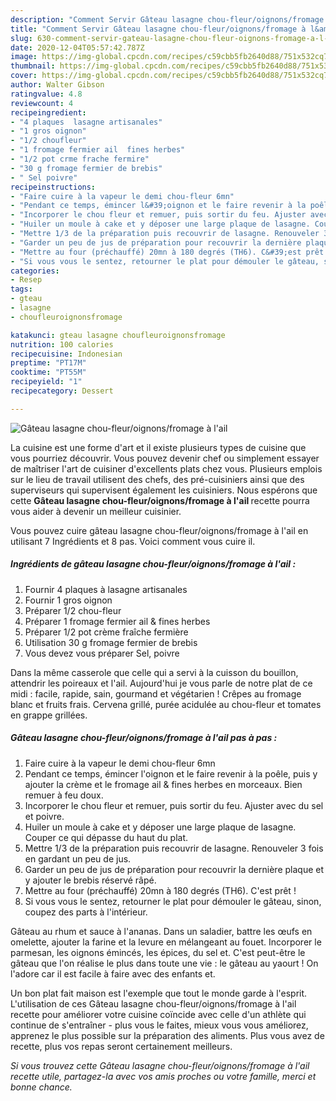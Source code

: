 ```yaml
---
description: "Comment Servir Gâteau lasagne chou-fleur/oignons/fromage à l&amp;#39;ail"
title: "Comment Servir Gâteau lasagne chou-fleur/oignons/fromage à l&amp;#39;ail"
slug: 630-comment-servir-gateau-lasagne-chou-fleur-oignons-fromage-a-l-and-39-ail
date: 2020-12-04T05:57:42.787Z
image: https://img-global.cpcdn.com/recipes/c59cbb5fb2640d88/751x532cq70/gateau-lasagne-chou-fleuroignonsfromage-a-lail-photo-principale-de-la-recette.jpg
thumbnail: https://img-global.cpcdn.com/recipes/c59cbb5fb2640d88/751x532cq70/gateau-lasagne-chou-fleuroignonsfromage-a-lail-photo-principale-de-la-recette.jpg
cover: https://img-global.cpcdn.com/recipes/c59cbb5fb2640d88/751x532cq70/gateau-lasagne-chou-fleuroignonsfromage-a-lail-photo-principale-de-la-recette.jpg
author: Walter Gibson
ratingvalue: 4.8
reviewcount: 4
recipeingredient:
- "4 plaques  lasagne artisanales"
- "1 gros oignon"
- "1/2 choufleur"
- "1 fromage fermier ail  fines herbes"
- "1/2 pot crme frache fermire"
- "30 g fromage fermier de brebis"
- " Sel poivre"
recipeinstructions:
- "Faire cuire à la vapeur le demi chou-fleur 6mn"
- "Pendant ce temps, émincer l&#39;oignon et le faire revenir à la poêle, puis y ajouter la crème et le fromage ail &amp; fines herbes en morceaux. Bien remuer à feu doux."
- "Incorporer le chou fleur et remuer, puis sortir du feu. Ajuster avec du sel et poivre."
- "Huiler un moule à cake et y déposer une large plaque de lasagne. Couper ce qui dépasse du haut du plat."
- "Mettre 1/3 de la préparation puis recouvrir de lasagne. Renouveler 3 fois en gardant un peu de jus."
- "Garder un peu de jus de préparation pour recouvrir la dernière plaque et y ajouter le brebis réservé râpé."
- "Mettre au four (préchauffé) 20mn à 180 degrés (TH6). C&#39;est prêt !"
- "Si vous vous le sentez, retourner le plat pour démouler le gâteau, sinon, coupez des parts à l&#39;intérieur."
categories:
- Resep
tags:
- gteau
- lasagne
- choufleuroignonsfromage

katakunci: gteau lasagne choufleuroignonsfromage 
nutrition: 100 calories
recipecuisine: Indonesian
preptime: "PT17M"
cooktime: "PT55M"
recipeyield: "1"
recipecategory: Dessert

---
```



![Gâteau lasagne chou-fleur/oignons/fromage à l&#39;ail](https://img-global.cpcdn.com/recipes/c59cbb5fb2640d88/751x532cq70/gateau-lasagne-chou-fleuroignonsfromage-a-lail-photo-principale-de-la-recette.jpg)

La cuisine est une forme d'art et il existe plusieurs types de cuisine que vous pourriez découvrir. Vous pouvez devenir chef ou simplement essayer de maîtriser l'art de cuisiner d'excellents plats chez vous. Plusieurs emplois sur le lieu de travail utilisent des chefs, des pré-cuisiniers ainsi que des superviseurs qui supervisent également les cuisiniers. Nous espérons que cette <strong> Gâteau lasagne chou-fleur/oignons/fromage à l&#39;ail </strong> recette pourra vous aider à devenir un meilleur cuisinier.

<!--inarticleads1-->

Vous pouvez cuire gâteau lasagne chou-fleur/oignons/fromage à l&#39;ail en utilisant 7 Ingrédients et 8 pas. Voici comment vous cuire il.

##### Ingrédients de gâteau lasagne chou-fleur/oignons/fromage à l&#39;ail :

1. Fournir 4 plaques à lasagne artisanales
1. Fournir 1 gros oignon
1. Préparer 1/2 chou-fleur
1. Préparer 1 fromage fermier ail &amp; fines herbes
1. Préparer 1/2 pot crème fraîche fermière
1. Utilisation 30 g fromage fermier de brebis
1. Vous devez vous préparer  Sel, poivre


Dans la même casserole que celle qui a servi à la cuisson du bouillon, attendrir les poireaux et l&#39;ail. Aujourd&#39;hui je vous parle de notre plat de ce midi : facile, rapide, sain, gourmand et végétarien ! Crêpes au fromage blanc et fruits frais. Cervena grillé, purée acidulée au chou-fleur et tomates en grappe grillées. 

<!--inarticleads2-->

##### Gâteau lasagne chou-fleur/oignons/fromage à l&#39;ail pas à pas :

1. Faire cuire à la vapeur le demi chou-fleur 6mn
1. Pendant ce temps, émincer l&#39;oignon et le faire revenir à la poêle, puis y ajouter la crème et le fromage ail &amp; fines herbes en morceaux. Bien remuer à feu doux.
1. Incorporer le chou fleur et remuer, puis sortir du feu. Ajuster avec du sel et poivre.
1. Huiler un moule à cake et y déposer une large plaque de lasagne. Couper ce qui dépasse du haut du plat.
1. Mettre 1/3 de la préparation puis recouvrir de lasagne. Renouveler 3 fois en gardant un peu de jus.
1. Garder un peu de jus de préparation pour recouvrir la dernière plaque et y ajouter le brebis réservé râpé.
1. Mettre au four (préchauffé) 20mn à 180 degrés (TH6). C&#39;est prêt !
1. Si vous vous le sentez, retourner le plat pour démouler le gâteau, sinon, coupez des parts à l&#39;intérieur.


Gâteau au rhum et sauce à l&#39;ananas. Dans un saladier, battre les œufs en omelette, ajouter la farine et la levure en mélangeant au fouet. Incorporer le parmesan, les oignons émincés, les épices, du sel et. C&#39;est peut-être le gâteau que l&#39;on réalise le plus dans toute une vie : le gâteau au yaourt ! On l&#39;adore car il est facile à faire avec des enfants et. 

<!--inarticleads1-->

<p>
Un bon plat fait maison est l'exemple que tout le monde garde à l'esprit. L'utilisation de ces Gâteau lasagne chou-fleur/oignons/fromage à l&#39;ail recette pour améliorer votre cuisine coïncide avec celle d'un athlète qui continue de s'entraîner - plus vous le faites, mieux vous vous améliorez, apprenez le plus possible sur la préparation des aliments. Plus vous avez de recette, plus vos repas seront certainement meilleurs.
</p>

<p>
<i>Si vous trouvez cette Gâteau lasagne chou-fleur/oignons/fromage à l&#39;ail recette utile, partagez-la avec vos amis proches ou votre famille, merci et bonne chance.</i>
</p>
